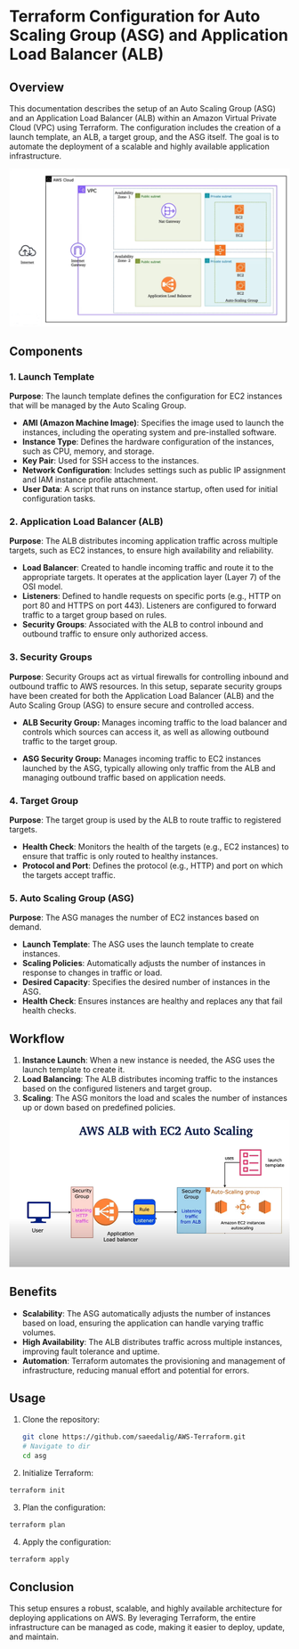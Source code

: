 # Terraform Configuration for Auto Scaling Group (ASG) and Application Load Balancer (ALB)

## Overview

This documentation describes the setup of an Auto Scaling Group (ASG) and an Application Load Balancer (ALB) within an Amazon Virtual Private Cloud (VPC) using Terraform. The configuration includes the creation of a launch template, an ALB, a target group, and the ASG itself. The goal is to automate the deployment of a scalable and highly available application infrastructure.

![alt text](images/vpc-asg.png)

## Components

### 1. **Launch Template**

**Purpose**: The launch template defines the configuration for EC2 instances that will be managed by the Auto Scaling Group.

- **AMI (Amazon Machine Image)**: Specifies the image used to launch the instances, including the operating system and pre-installed software.
- **Instance Type**: Defines the hardware configuration of the instances, such as CPU, memory, and storage.
- **Key Pair**: Used for SSH access to the instances.
- **Network Configuration**: Includes settings such as public IP assignment and IAM instance profile attachment.
- **User Data**: A script that runs on instance startup, often used for initial configuration tasks.

### 2. **Application Load Balancer (ALB)**

**Purpose**: The ALB distributes incoming application traffic across multiple targets, such as EC2 instances, to ensure high availability and reliability.

- **Load Balancer**: Created to handle incoming traffic and route it to the appropriate targets. It operates at the application layer (Layer 7) of the OSI model.
- **Listeners**: Defined to handle requests on specific ports (e.g., HTTP on port 80 and HTTPS on port 443). Listeners are configured to forward traffic to a target group based on rules.
- **Security Groups**: Associated with the ALB to control inbound and outbound traffic to ensure only authorized access.

### 3. **Security Groups**

**Purpose**: Security Groups act as virtual firewalls for controlling inbound and outbound traffic to AWS resources. In this setup, separate security groups have been created for both the Application Load Balancer (ALB) and the Auto Scaling Group (ASG) to ensure secure and controlled access.

- **ALB Security Group:** Manages incoming traffic to the load balancer and controls which sources can access it, as well as allowing outbound traffic to the target group.

- **ASG Security Group:** Manages incoming traffic to EC2 instances launched by the ASG, typically allowing only traffic from the ALB and managing outbound traffic based on application needs.


### 4. **Target Group**

**Purpose**: The target group is used by the ALB to route traffic to registered targets.

- **Health Check**: Monitors the health of the targets (e.g., EC2 instances) to ensure that traffic is only routed to healthy instances.
- **Protocol and Port**: Defines the protocol (e.g., HTTP) and port on which the targets accept traffic.

### 5. **Auto Scaling Group (ASG)**

**Purpose**: The ASG manages the number of EC2 instances based on demand.

- **Launch Template**: The ASG uses the launch template to create instances.
- **Scaling Policies**: Automatically adjusts the number of instances in response to changes in traffic or load.
- **Desired Capacity**: Specifies the desired number of instances in the ASG.
- **Health Check**: Ensures instances are healthy and replaces any that fail health checks.

## Workflow

1. **Instance Launch**: When a new instance is needed, the ASG uses the launch template to create it.
2. **Load Balancing**: The ALB distributes incoming traffic to the instances based on the configured listeners and target group.
3. **Scaling**: The ASG monitors the load and scales the number of instances up or down based on predefined policies.

![alt text](images/asg.png)

## Benefits

- **Scalability**: The ASG automatically adjusts the number of instances based on load, ensuring the application can handle varying traffic volumes.
- **High Availability**: The ALB distributes traffic across multiple instances, improving fault tolerance and uptime.
- **Automation**: Terraform automates the provisioning and management of infrastructure, reducing manual effort and potential for errors.

## Usage

1. Clone the repository:
   ```bash
   git clone https://github.com/saeedalig/AWS-Terraform.git
   # Navigate to dir
   cd asg
   ```

2. Initialize Terraform:
  ```bash
  terraform init
  ```
3. Plan the configuration:
  ```bash
  terraform plan
  ```

4. Apply the configuration:
  ```bash
  terraform apply
  ```



## Conclusion

This setup ensures a robust, scalable, and highly available architecture for deploying applications on AWS. By leveraging Terraform, the entire infrastructure can be managed as code, making it easier to deploy, update, and maintain.


